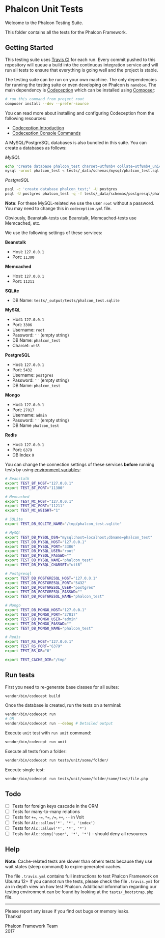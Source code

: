 # Phalcon Unit Tests

Welcome to the Phalcon Testing Suite.

This folder contains all the tests for the Phalcon Framework. 

## Getting Started

This testing suite uses [Travis CI][0] for each run. Every commit pushed to this repository 
will queue a build into the continuous integration service and will run all tests to ensure 
that everything is going well and the project is stable.

The testing suite can be run on your own machine. The only dependencies for running the 
testing suite or even developing on Phalcon is `nanobox`.
The main dependency is [Codeception][1] which can be installed using [Composer][6]:

```sh
# run this command from project root
composer install --dev --prefer-source
```

You can read more about installing and configuring Codeception from the following resources:

- [Codeception Introduction][2]
- [Codeception Console Commands][3]

A MySQL/PostgreSQL databases is also bundled in this suite. You can create a databases as follows:

*MySQL*
```sh
echo 'create database phalcon_test charset=utf8mb4 collate=utf8mb4_unicode_ci;' | mysql -u root
mysql -uroot phalcon_test < tests/_data/schemas/mysql/phalcon_test.sql
```

*PostgreSQL*
```sh
psql -c 'create database phalcon_test;' -U postgres
psql -U postgres phalcon_test -q -f tests/_data/schemas/postgresql/phalcon_test.sql
```

**Note:** For these MySQL-related we use the user `root` without a password.
You may need to change this in `codeception.yml` file.

Obviously, Beanstalk-tests use Beanstalk, Memcached-tests use Memcached, etc.

We use the following settings of these services:

**Beanstalk**

* Host: `127.0.0.1`
* Port: `11300`

**Memcached**

* Host: `127.0.0.1`
* Port: `11211`

**SQLite**

* DB Name: `tests/_output/tests/phalcon_test.sqlite`

**MySQL**

* Host: `127.0.0.1`
* Port: `3306`
* Username: `root`
* Password: `''` (empty string)
* DB Name: `phalcon_test`
* Charset: `utf8`

**PostgreSQL**

* Host: `127.0.0.1`
* Port: `5432`
* Username: `postgres`
* Password: `''` (empty string)
* DB Name: `phalcon_test`

**Mongo**

* Host: `127.0.0.1`
* Port: `27017`
* Username: `admin`
* Password: `''` (empty string)
* DB Name `phalcon_test`

**Redis**

* Host: `127.0.0.1`
* Port: `6379`
* DB Index `0`

You can change the connection settings of these services **before** running tests by using [environment variables][8]:

```sh
# Beanstalk
export TEST_BT_HOST="127.0.0.1"
export TEST_BT_PORT="11300"

# Memcached
export TEST_MC_HOST="127.0.0.1"
export TEST_MC_PORT="11211"
export TEST_MC_WEIGHT="1"

# SQLite
export TEST_DB_SQLITE_NAME="/tmp/phalcon_test.sqlite"

# MySQL
export TEST_DB_MYSQL_DSN="mysql:host=localhost;dbname=phalcon_test"
export TEST_DB_MYSQL_HOST="127.0.0.1"
export TEST_DB_MYSQL_PORT="3306"
export TEST_DB_MYSQL_USER="root"
export TEST_DB_MYSQL_PASSWD=""
export TEST_DB_MYSQL_NAME="phalcon_test"
export TEST_DB_MYSQL_CHARSET="utf8"

# Postgresql
export TEST_DB_POSTGRESQL_HOST="127.0.0.1"
export TEST_DB_POSTGRESQL_PORT="5432"
export TEST_DB_POSTGRESQL_USER="postgres"
export TEST_DB_POSTGRESQL_PASSWD=""
export TEST_DB_POSTGRESQL_NAME="phalcon_test"

# Mongo
export TEST_DB_MONGO_HOST="127.0.0.1"
export TEST_DB_MONGO_PORT="27017"
export TEST_DB_MONGO_USER="admin"
export TEST_DB_MONGO_PASSWD=""
export TEST_DB_MONGO_NAME="phalcon_test"

# Redis
export TEST_RS_HOST="127.0.0.1"
export TEST_RS_PORT="6379"
export TEST_RS_DB="0"

export TEST_CACHE_DIR="/tmp"
```

## Run tests

First you need to re-generate base classes for all suites:

```sh
vendor/bin/codecept build
```

Once the database is created, run the tests on a terminal:

```sh
vendor/bin/codecept run
# OR
vendor/bin/codecept run --debug # Detailed output
```

Execute `unit` test with `run unit` command:

```sh
vendor/bin/codecept run unit
```

Execute all tests from a folder:

```sh
vendor/bin/codecept run tests/unit/some/folder/
```

Execute single test:

```sh
vendor/bin/codecept run tests/unit/some/folder/some/test/file.php
```

## Todo

- [ ] Tests for foreign keys cascade in the ORM
- [ ] Tests for many-to-many relations
- [ ] Tests for `+=`, `-=`, `*=`, `/=`, `++`, `--` in Volt
- [ ] Tests for `Alc::allow('*', '*', 'index')`
- [ ] Tests for `Alc::allow('*', '*', '*')`
- [ ] Tests for `Alc::deny('user', '*', '*')` - should deny all resources

## Help

**Note:** Cache-related tests are slower than others tests because they use wait states (sleep command) to expire generated caches.

The file `.travis.yml` contains full instructions to test Phalcon Framework on Ubuntu 12+
If you cannot run the tests, please check the file `.travis.yml` for an in depth view on how test Phalcon.
Additional information regarding our testing environment can be found by looking at the `tests/_bootstrap.php` file.

<hr>
Please report any issue if you find out bugs or memory leaks.<br>Thanks!

Phalcon Framework Team<br>2017

[0]: https://travis-ci.org/
[1]: http://codeception.com/
[2]: http://codeception.com/docs/01-Introduction
[3]: http://codeception.com/docs/reference/Commands
[6]: http://getcomposer.org
[7]: https://github.com/phalcon/cphalcon/tree/master/tests/_proxies
[8]: https://wiki.archlinux.org/index.php/Environment_variables
